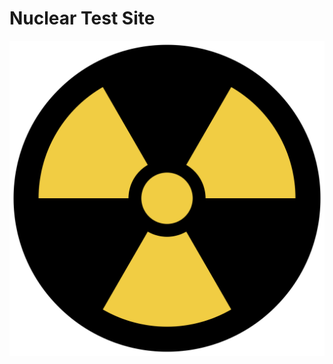 # Nuclear Test Site
![logo](https://raw.githubusercontent.com/slagovskiy/Nuclear-Test-Site/master/nuclear.png)
